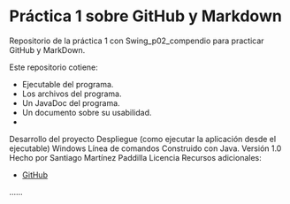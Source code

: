 # Práctica 1 sobre GitHub y Markdown
Repositorio de la práctica 1 con Swing_p02_compendio para practicar GitHub y MarkDown.

Este repositorio cotiene:
  * Ejecutable del programa.
  * Los archivos del programa.
  * Un JavaDoc del programa.
  * Un documento sobre su usabilidad.
  * 
Desarrollo del proyecto
Despliegue (como ejecutar la aplicación desde el ejecutable)
Windows
Línea de comandos
Construido con Java.
Versión 1.0
Hecho por Santiago Martínez Paddilla
Licencia
Recursos adicionales:
 * [GitHub](https://github.com)

……
